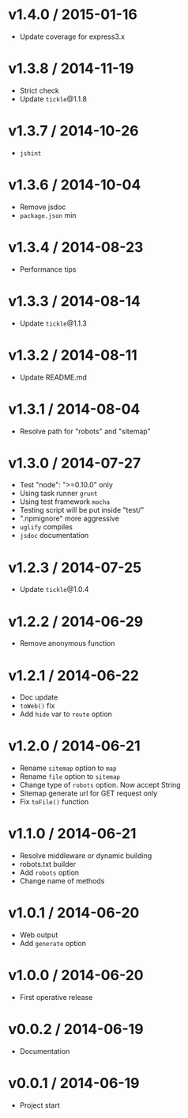 v1.4.0 / 2015-01-16
==================

  * Update coverage for express3.x

v1.3.8 / 2014-11-19
==================

  * Strict check
  * Update `tickle`@1.1.8

v1.3.7 / 2014-10-26
==================

  * `jshint`

v1.3.6 / 2014-10-04
==================

  * Remove jsdoc
  * `package.json` min

v1.3.4 / 2014-08-23
==================

  * Performance tips

v1.3.3 / 2014-08-14
==================

  * Update `tickle`@1.1.3

v1.3.2 / 2014-08-11
==================

  * Update README.md

v1.3.1 / 2014-08-04
==================

  * Resolve path for "robots" and "sitemap"

v1.3.0 / 2014-07-27
==================

  * Test "node": ">=0.10.0" only
  * Using task runner `grunt`
  * Using test framework `mocha`
  * Testing script will be put inside "test/"
  * ".npmignore" more aggressive
  * `uglify` compiles
  * `jsdoc` documentation

v1.2.3 / 2014-07-25
==================

  * Update `tickle`@1.0.4

v1.2.2 / 2014-06-29
==================

  * Remove anonymous function

v1.2.1 / 2014-06-22
==================

  * Doc update
  * `toWeb()` fix
  * Add `hide` var to `route` option

v1.2.0 / 2014-06-21
==================

  * Rename `sitemap` option to `map`
  * Rename `file` option to `sitemap`
  * Change type of `robots` option. Now accept String
  * Sitemap generate url for GET request only
  * Fix `toFile()` function

v1.1.0 / 2014-06-21
==================

  * Resolve middleware or dynamic building
  * robots.txt builder
  * Add `robots` option
  * Change name of methods

v1.0.1 / 2014-06-20
==================

  * Web output
  * Add `generate` option

v1.0.0 / 2014-06-20
==================

  * First operative release

v0.0.2 / 2014-06-19
==================

  * Documentation

v0.0.1 / 2014-06-19
==================

  * Project start
